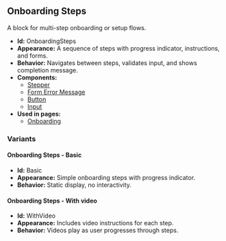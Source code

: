 ## Onboarding Steps
A block for multi-step onboarding or setup flows.
- **Id:** OnboardingSteps
- **Appearance:** A sequence of steps with progress indicator, instructions, and forms.
- **Behavior:** Navigates between steps, validates input, and shows completion message.
- **Components:**
  - [Stepper](components.md#stepper)
  - [Form Error Message](components.md#form-error-message)
  - [Button](components.md#button)
  - [Input](components.md#input)
- **Used in pages:**
  - [Onboarding](pages.md#onboarding)
### Variants
#### Onboarding Steps - **Basic**
- **Id:** Basic
- **Appearance:** Simple onboarding steps with progress indicator.
- **Behavior:** Static display, no interactivity.
#### Onboarding Steps - **With video**
- **Id:** WithVideo
- **Appearance:** Includes video instructions for each step.
- **Behavior:** Videos play as user progresses through steps.

